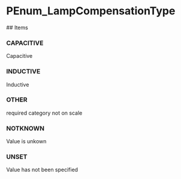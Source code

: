 # PEnum_LampCompensationType

<!-- end of definition -->## Items

### CAPACITIVE
Capacitive

### INDUCTIVE
Inductive

### OTHER
required category not on scale

### NOTKNOWN
Value is unkown

### UNSET
Value has not been specified
